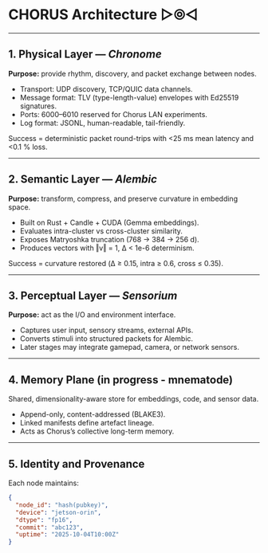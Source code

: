 # CHORUS Architecture ▷⦾◁

---

## 1. Physical Layer — *Chronome*
**Purpose:** provide rhythm, discovery, and packet exchange between nodes.

- Transport: UDP discovery, TCP/QUIC data channels.
- Message format: TLV (type-length-value) envelopes with Ed25519 signatures.
- Ports: 6000–6010 reserved for Chorus LAN experiments.
- Log format: JSONL, human-readable, tail-friendly.

Success = deterministic packet round-trips with <25 ms mean latency and <0.1 % loss.

---

## 2. Semantic Layer — *Alembic*
**Purpose:** transform, compress, and preserve curvature in embedding space.

- Built on Rust + Candle + CUDA (Gemma embeddings).  
- Evaluates intra-cluster vs cross-cluster similarity.  
- Exposes Matryoshka truncation (768 → 384 → 256 d).  
- Produces vectors with ‖v‖ = 1, Δ < 1e-6 determinism.

Success = curvature restored (Δ ≥ 0.15, intra ≥ 0.6, cross ≤ 0.35).

---

## 3. Perceptual Layer — *Sensorium*
**Purpose:** act as the I/O and environment interface.

- Captures user input, sensory streams, external APIs.  
- Converts stimuli into structured packets for Alembic.  
- Later stages may integrate gamepad, camera, or network sensors.

---

## 4. Memory Plane (in progress - mnematode)
Shared, dimensionality-aware store for embeddings, code, and sensor data.

- Append-only, content-addressed (BLAKE3).  
- Linked manifests define artefact lineage.  
- Acts as Chorus’s collective long-term memory.

---

## 5. Identity and Provenance

Each node maintains:

```json
{
  "node_id": "hash(pubkey)",
  "device": "jetson-orin",
  "dtype": "fp16",
  "commit": "abc123",
  "uptime": "2025-10-04T10:00Z"
}
